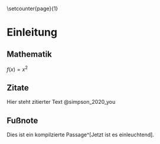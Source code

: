 \setcounter{page}{1}
# Einleitung

## Mathematik

$f(x)=x^2$

## Zitate

Hier steht zitierter Text @simpson_2020_you

## Fußnote

Dies ist ein kompilzierte Passage^[Jetzt ist es einleuchtend].